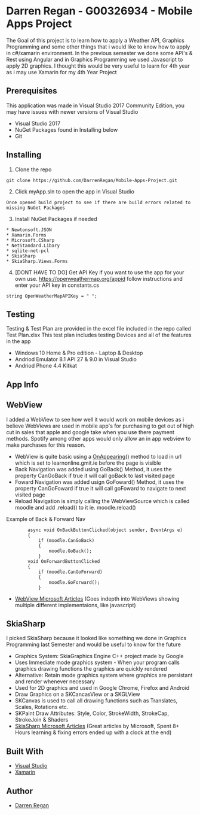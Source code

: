 # Darren Regan - G00326934 - Mobile Apps Project

The Goal of this project is to learn how to apply a Weather API, Graphics Programming and some other things that i would like to know how to apply in c#/xamarin environment.
In the previous semester we done some API's & Rest using Angular and in Graphics Programming we used Javascript to apply 2D graphics.
I thought this would be very useful to learn for 4th year as i may use Xamarin for my 4th Year Project

## Prerequisites

This application was made in Visual Studio 2017 Community Edition, you may have issues with newer versions of Visual Studio

* Visual Studio 2017
* NuGet Packages found in Installing below
* Git

## Installing

1. Clone the repo

```
git clone https://github.com/DarrenRegan/Mobile-Apps-Project.git
```

2. Click myApp.sln to open the app in Visual Studio

```
Once opened build project to see if there are build errors related to missing NuGet Packages
```

3. Install NuGet Packages if needed

```
* Newtonsoft.JSON
* Xamarin.Forms
* Microsoft.CSharp
* NetStandard.Libary
* sqlite-net-pcl
* SkiaSharp
* SkiaSharp.Views.Forms
```

4. [DONT HAVE TO DO] Get API Key if you want to use the app for your own use. https://openweathermap.org/appid follow instructions and enter your API key in constants.cs

```
string OpenWeatherMapAPIKey = " ";
```

## Testing

Testing & Test Plan are provided in the excel file included in the repo called Test Plan.xlsx
This test plan includes testing Devices and all of the features in the app

* Windows 10 Home & Pro edition - Laptop & Desktop
* Andriod Emulator 8.1 API 27 & 9.0 in Visual Studio
* Andriod Phone 4.4 Kitkat

## App Info

## WebView

I added a WebView to see how well it would work on mobile devices as i believe WebViews are used in mobile app's for purchasing to get out of high cut in sales that apple and google take when you use there payment methods. Spotify among other apps would only allow an in app webview to make purchases for this reason.

* WebView is quite basic using a [OnAppearing()](https://docs.microsoft.com/en-us/dotnet/api/xamarin.forms.page.onappearing?view=xamarin-forms) method to load in url which is set to learnonline.gmit.ie before the page is visible
* Back Navigation was added using GoBack() Method, it uses the property CanGoBack if true it will call goBack to last visited page
* Foward Navigation was added usign GoFoward() Method, it uses the property CanGoFoward if true it will call goFoward to navigate to next visited page
* Reload Navigation is simply calling the WebViewSource which is called moodle and add .reload() to it ie. moodle.reload()

Example of Back & Forward Nav
```
        async void OnBackButtonClicked(object sender, EventArgs e)
        {
            if (moodle.CanGoBack)
            {
                moodle.GoBack();
            }
        void OnForwardButtonClicked
        {
            if (moodle.CanGoForward)
            {
                moodle.GoForward();
            }

```

* [WebView Microsoft Articles](https://docs.microsoft.com/en-us/xamarin/xamarin-forms/user-interface/webview?tabs=windows#navigation) (Goes indepth into WebViews showing multiple different implementaions, like javascript)

## SkiaSharp

I picked SkiaSharp because it looked like something we done in Graphics Programming last Semester and would be useful to know for the future

 * Graphics System: SkiaGraphics Engine C++ project made by Google
 * Uses Immediate mode graphics system - When your program calls graphics drawing functions the graphics are quickly rendered
 * Alternative: Retain mode graphics system where graphics are persistant and render whenever necessary
 * Used for 2D graphics and used in Google Chrome, Firefox and Android
 * Draw Graphics on a SKCancasView or a SKGLView
 * SKCanvas is used to call all drawing functions such as Translates, Scales, Rotations etc.
 * SKPaint Draw Attributes: Style, Color, StrokeWidth, StrokeCap, StrokeJoin & Shaders
 * [SkiaSharp Microsoft Articles](https://docs.microsoft.com/en-us/xamarin/xamarin-forms/user-interface/graphics/skiasharp/basics/) (Great articles by Microsoft, Spent 8+ Hours learning & fixing errors ended up with a clock at the end)


## Built With

* [Visual Studio](https://visualstudio.microsoft.com/downloads/)
* [Xamarin](https://visualstudio.microsoft.com/xamarin/)

## Author

* [Darren Regan](https://github.com/DarrenRegan)

